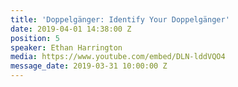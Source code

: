 ```yaml
---
title: 'Doppelgänger: Identify Your Doppelgänger'
date: 2019-04-01 14:38:00 Z
position: 5
speaker: Ethan Harrington
media: https://www.youtube.com/embed/DLN-lddVQO4
message_date: 2019-03-31 10:00:00 Z
---
```


